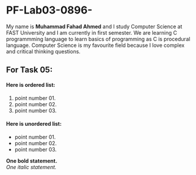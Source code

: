 # PF-Lab03-0896-

My name is **Muhammad Fahad Ahmed**
and I study Computer Science at FAST University and I am currently in first semester.
We are learning C programmming language to learn basics of programming as C is procedural language.
Computer Science is my favourite field because I love complex and critical thinking questions.
## For Task 05:
#### Here is ordered list:
1. point number 01.
2. point number 02.
3. point number 03.

#### Here is unordered list:
- point number 01.
- point number 02.
- point number 03.

**One bold statement.**</br>
_One italic statement._

